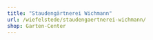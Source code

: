 ```yaml
---
title: "Staudengärtnerei Wichmann"
url: /wiefelstede/staudengaertnerei-wichmann/
shop: Garten-Center
---
```

